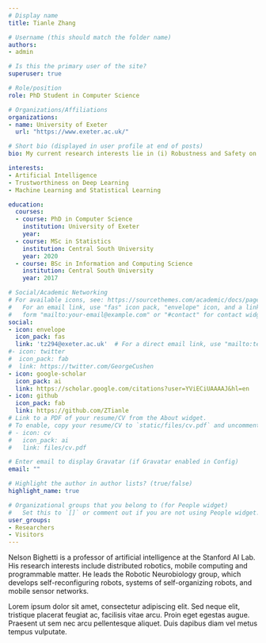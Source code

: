 ```yaml
---
# Display name
title: Tianle Zhang

# Username (this should match the folder name)
authors:
- admin

# Is this the primary user of the site?
superuser: true

# Role/position
role: PhD Student in Computer Science

# Organizations/Affiliations
organizations:
- name: University of Exeter
  url: "https://www.exeter.ac.uk/"

# Short bio (displayed in user profile at end of posts)
bio: My current research interests lie in (i) Robustness and Safety on Deep Neural Networks; (ii) Machine Learning and Statistical Learning.

interests:
- Artificial Intelligence
- Trustworthiness on Deep Learning
- Machine Learning and Statistical Learning

education:
  courses:
  - course: PhD in Computer Science
    institution: University of Exeter
    year: 
  - course: MSc in Statistics
    institution: Central South University
    year: 2020
  - course: BSc in Information and Computing Science
    institution: Central South University
    year: 2017

# Social/Academic Networking
# For available icons, see: https://sourcethemes.com/academic/docs/page-builder/#icons
#   For an email link, use "fas" icon pack, "envelope" icon, and a link in the
#   form "mailto:your-email@example.com" or "#contact" for contact widget.
social:
- icon: envelope
  icon_pack: fas
  link: 'tz294@exeter.ac.uk'  # For a direct email link, use "mailto:test@example.org".
#- icon: twitter
#  icon_pack: fab
#  link: https://twitter.com/GeorgeCushen
- icon: google-scholar
  icon_pack: ai
  link: https://scholar.google.com/citations?user=YViECiUAAAAJ&hl=en
- icon: github
  icon_pack: fab
  link: https://github.com/ZTianle
# Link to a PDF of your resume/CV from the About widget.
# To enable, copy your resume/CV to `static/files/cv.pdf` and uncomment the lines below.
# - icon: cv
#   icon_pack: ai
#   link: files/cv.pdf

# Enter email to display Gravatar (if Gravatar enabled in Config)
email: ""

# Highlight the author in author lists? (true/false)
highlight_name: true

# Organizational groups that you belong to (for People widget)
#   Set this to `[]` or comment out if you are not using People widget.
user_groups:
- Researchers
- Visitors
---
```


Nelson Bighetti is a professor of artificial intelligence at the Stanford AI Lab. His research interests include distributed robotics, mobile computing and programmable matter. He leads the Robotic Neurobiology group, which develops self-reconfiguring robots, systems of self-organizing robots, and mobile sensor networks.

Lorem ipsum dolor sit amet, consectetur adipiscing elit. Sed neque elit, tristique placerat feugiat ac, facilisis vitae arcu. Proin eget egestas augue. Praesent ut sem nec arcu pellentesque aliquet. Duis dapibus diam vel metus tempus vulputate.
